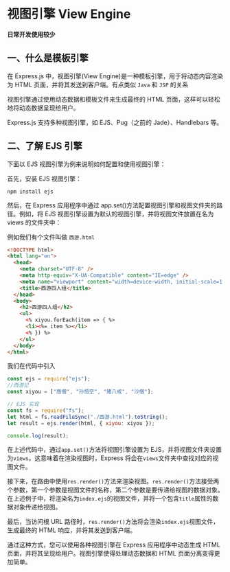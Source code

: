 # 视图引擎 View Engine

**日常开发使用较少**

## 一、什么是模板引擎

在 Express.js 中，视图引擎(View Engine)是一种模板引擎，用于将动态内容渲染为 HTML 页面，并将其发送到客户端。有点类似 `Java` 和 `JSP` 的关系

视图引擎通过使用动态数据和模板文件来生成最终的 HTML 页面，这样可以轻松地将动态数据呈现给用户。

Express.js 支持多种视图引擎，如 EJS、Pug（之前的 Jade）、Handlebars 等。

## 二、了解 EJS 引擎

下面以 EJS 视图引擎为例来说明如何配置和使用视图引擎：

首先，安装 EJS 视图引擎：

```shell
npm install ejs
```

然后，在 Express 应用程序中通过 app.set()方法配置视图引擎和视图文件夹的路径。例如，将 EJS 视图引擎设置为默认的视图引擎，并将视图文件放置在名为 views 的文件夹中：

例如我们有个文件叫做 `西游.html`

```html
<!DOCTYPE html>
<html lang="en">
  <head>
    <meta charset="UTF-8" />
    <meta http-equiv="X-UA-Compatible" content="IE=edge" />
    <meta name="viewport" content="width=device-width, initial-scale=1.0" />
    <title>西游四人组</title>
  </head>
  <body>
    <h2>西游四人组</h2>
    <ul>
      <% xiyou.forEach(item => { %>
      <li><%= item %></li>
      <% }) %>
    </ul>
  </body>
</html>
```

我们在代码中引入

```js
const ejs = require("ejs");
//西游记
const xiyou = ["唐僧", "孙悟空", "猪八戒", "沙僧"];

// EJS 实现
const fs = require("fs");
let html = fs.readFileSync("./西游.html").toString();
let result = ejs.render(html, { xiyou: xiyou });

console.log(result);
```

在上述代码中，通过`app.set()`方法将视图引擎设置为 EJS，并将视图文件夹设置为`views`。这意味着在渲染视图时，Express 将会在`views`文件夹中查找对应的视图文件。

接下来，在路由中使用`res.render()`方法来渲染视图。`res.render()`方法接受两个参数，第一个参数是视图文件的名称，第二个参数是要传递给视图的数据对象。在上述例子中，将渲染名为`index.ejs`的视图文件，并将一个包含`title`属性的数据对象传递给视图。

最后，当访问根 URL 路径时，`res.render()`方法将会渲染`index.ejs`视图文件，生成最终的 HTML 响应，并将其发送到客户端。

通过这种方式，您可以使用各种视图引擎在 Express 应用程序中动态生成 HTML 页面，并将其呈现给用户。视图引擎使得处理动态数据和 HTML 页面分离变得更加简单。
